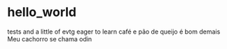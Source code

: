 # hello_world
tests and a little of evtg
eager to learn
café e pão de queijo é bom demais
Meu cachorro se chama odin
